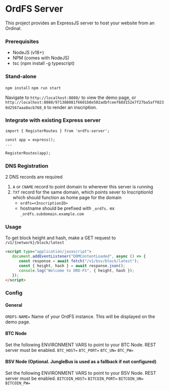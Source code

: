# OrdFS Server

This project provides an ExpressJS server to host your website from an Ordinal.

### Prerequisites
- NodeJS (v18+)
- NPM (comes with NodeJS)
- tsc (npm install -g typescript)

### Stand-alone
`npm install`
`npm run start`

Navigate to `http://localhost:8080/` to view the demo page, or `http://localhost:8080/971388081f6601b0e502adbfceef68d152e7f27ba5aff0230d2567aaa8acb768_0` to render an inscription.

### Integrate with existing Express server
```
import { RegisterRoutes } from 'ordfs-server';

const app = express();
...

RegisterRoutes(app);
```

### DNS Registration
2 DNS records are required

1. `A` or `CNAME` record to point domain to wherever this server is running
2. `TXT` record for the same domain, which points sever to InscriptionId which should function as home page for the domain
   - `ordfs=<InscriptionID>` 
   - hostname should be prefixed with `_ordfs.` ex `_ordfs.subdomain.example.com`

### Usage
To get block height and hash, make a GET request to `/v1/{network}/block/latest`

```html
<script type="application/javascript">
   document.addEventListener("DOMContentLoaded", async () => {
      const response = await fetch("/v1/bsv/block/latest");
      const { height, hash } = await response.json();
      console.log("Welcome to ORD-FS", { height, hash });
   });
</script>
```

### Config
#### General
`ORDFS-NAME=` Name of your OrdFS instance. This will be displayed on the demo page.

#### BTC Node
Set the following ENVIRONMENT VARS to point to your BTC Node. REST server must be enabled.
`BTC_HOST=`
`BTC_PORT=`
`BTC_UN=`
`BTC_PW=`

#### BSV Node (Optional. JungleBus is used as a fallback if not configured)
Set the following ENVIRONMENT VARS to point to your BSV Node. REST server must be enabled.
`BITCOIN_HOST=`
`BITCOIN_PORT=`
`BITCOIN_UN=`
`BITCOIN_PW=`